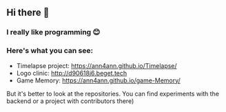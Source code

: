 ## Hi there 👋
### I really like programming 😊

### Here's what you can see:
- Timelapse project: https://ann4ann.github.io/Timelapse/
- Logo clinic: http://d90618j6.beget.tech
- Game Memory: https://ann4ann.github.io/game-Memory/

But it's better to look at the repositories. You can find experiments with the backend or a project with contributors there)
